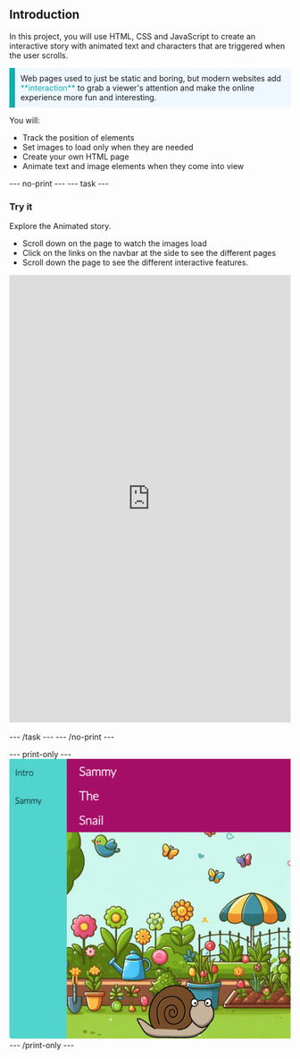 ## Introduction

In this project, you will use HTML, CSS and JavaScript to create an interactive story with animated text and characters that are triggered when the user scrolls.

<p style="border-left: solid; border-width:10px; border-color: #0faeb0; background-color: aliceblue; padding: 10px;">
Web pages used to just be static and boring, but modern websites add <span style="color: #0faeb0">**interaction**</span> to grab a viewer's attention and make the online experience more fun and interesting. 
</p>

You will:
+ Track the position of elements
+ Set images to load only when they are needed
+ Create your own HTML page
+ Animate text and image elements when they come into view

--- no-print ---
--- task ---

### Try it
<div style="display: flex; flex-wrap: wrap">
<div style="flex-basis: 175px; flex-grow: 1">  
Explore the Animated story. 

+ Scroll down on the page to watch the images load
+ Click on the links on the navbar at the side to see the different pages
+ Scroll down the page to see the different interactive features.

<iframe src="https://editor.raspberrypi.org/en/embed/viewer/animated-story-complete" width="100%" height="800" frameborder="0" marginwidth="0" marginheight="0" allowfullscreen> </iframe>
</div>
</div>

--- /task ---
--- /no-print ---

--- print-only ---
![Completed project](images/animated-story.png)
--- /print-only ---
